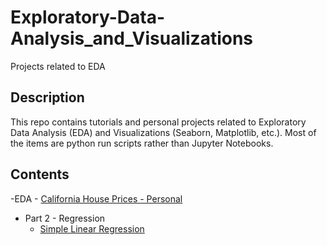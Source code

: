 # Exploratory-Data-Analysis_and_Visualizations
Projects related to EDA

## Description
This repo contains tutorials and personal projects related to Exploratory Data Analysis (EDA) and Visualizations (Seaborn, Matplotlib, etc.).  Most of the items are python run scripts rather than Jupyter Notebooks.

## Contents
-EDA
    - [California House Prices - Personal](https://github.com/philtsmith570/Exploratory-Data-Analysis_and_Visualizations/tree/master/EDA%20-%20CA%20Housing%20Prices)
  - Part 2 - Regression
    - [Simple Linear Regression](https://github.com/philtsmith570/Machine_Learning_A-Z/tree/master/Machine%20Learning%20A-Z%20Folder/Part%202%20-%20Regression/Section%204%20-%20Simple%20Linear%20Regression/Simple_Linear_Regression/simple_linear_regression.py)
